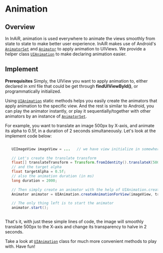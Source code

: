 # Animation

## Overview
In InAiR, animation is used everywhere to animate the views smoothly from state to state to make better user experience. InAiR makes use of Android's [`AnimatorSet`](http://developer.android.com/reference/android/animation/AnimatorSet.html) and [`Animator`](http://developer.android.com/reference/android/animation/Animator.html) to apply animation to UIViews. We provide a helper class [`UIAnimation`](#ui-animation) to make declaring animation easier.

## Implement
**Prerequisites**
Simply, the UIView you want to apply animation to, either declared in xml file that could be get through **findUIViewById()**, or programmatically initialized.

Using [`UIAnimation`](#ui-animation) static methods helps you easily create the animators that apply animation to the specific view. And the rest is similar to Android, you can play the animator instantly, or play it sequentially/together with other animators by an instance of [`AnimatorSet`](http://developer.android.com/reference/android/animation/AnimatorSet.html).

For example, you want to translate an image 500px by X-axis, and animate its alpha to 0.5f, in a duration of 2 seconds simultaneously. Let's look at the implement code below:

```java

   UIImageView imageView = ...   // we have view initialize in somewhere
   
   // Let's create the translate transform
   float[] translateTransform = Transform.fromIdentity().translateX(500.0f).build();
   // and the target alpha
   float targetAlpha = 0.5f;
   // also the animation duration (in ms)
   long duration = 2000;
   
   // Then simply create an animator with the help of UIAnimation.createAnimationForView()
   Animator animator = UIAnimation.createAnimationForView(imageView, translateTransform, targetAlpha, duration);
   
   // The only thing left is to start the animator
   animator.start();
   
```
That's it, with just these simple lines of code, the image will smoothly translate 500px to the X-axis and change its transparency to halve in 2 seconds.

Take a look at [`UIAnimation`](#ui-animation) class for much more convenient methods to play with. Have fun!